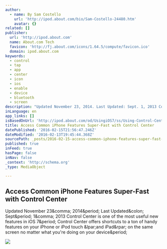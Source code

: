 ```yaml
---
author:
  - name: By Sam Costello
    url: 'http://ipod.about.com/bio/Sam-Costello-24480.htm'
    avatar: {}
related: []
publisher:
  url: 'http://ipod.about.com'
  name: About.com Tech
  favicon: 'http://fj.about.com/icons/1.64.5/compute/favicon.ico'
  domain: ipod.about.com
keywords:
  - control
  - tap
  - app
  - center
  - icon
  - ios
  - enable
  - device
  - bluetooth
  - screen
description: "Updated November 23, 2014. Last Updated: Sept. 1, 2013 Control Center is one of the most useful new features in iOS 7. Control Center offers shortcuts to a ton of handy features on your iPhone or iPod touch (and iPad) on the same screen no matter what you're doing on your device."
inLanguage: en
app_links: []
isBasedOnUrl: 'http://ipod.about.com/od/UsingiOS7/ss/Using-Control-Center.htm'
title: Access Common iPhone Features Super-Fast with Control Center
datePublished: '2016-02-15T21:56:47.246Z'
dateModified: '2016-02-13T19:45:44.368Z'
sourcePath: _posts/2016-02-15-access-common-iphone-features-super-fast-with-control-center.md
published: true
inFeed: true
hasPage: false
inNav: false
_context: 'http://schema.org'
_type: MediaObject

---
```

<article style=""><h1>Access Common iPhone Features Super-Fast with Control Center</h1><p>Updated November 23&amp;comma; 2014&amp;period; Last Updated&amp;colon; Sept&amp;period; 1&amp;comma; 2013 Control Center is one of the most useful new features in iOS 7&amp;period; Control Center offers shortcuts to a ton of handy features on your iPhone or iPod touch &amp;lpar;and iPad&amp;rpar; on the same screen no matter what you're doing on your device&amp;period;</p><img src="http://f.tqn.com/y/default/compute/S/149625589.jpg" /></article>